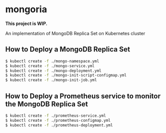 # mongoria

**This project is WIP.**

An implementation of MongoDB Replica Set on Kubernetes cluster

## How to Deploy a MongoDB Replica Set

```bash
$ kubectl create -f ./mongo-namespace.yml
$ kubectl create -f ./mongo-service.yml
$ kubectl create -f ./mongo-deployment.yml
$ kubectl create -f ./mongo-init-script-configmap.yml
$ kubectl create -f ./mongo-init-job.yml
```

## How to Deploy a Prometheus service to monitor the MongoDB Replica Set

```bash
$ kubectl create -f ./prometheus-service.yml
$ kubectl create -f ./prometheus-configmap.yml
$ kubectl create -f ./prometheus-deployment.yml
```
